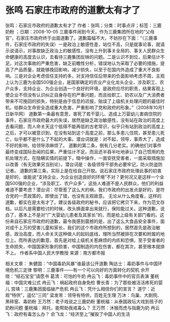 # 张鸣  石家庄市政府的道歉太有才了

张鸣：石家庄市政府的道歉太有才了
作者：张鸣；分类：时事点评；标签：三鹿奶粉 ；日期：2008-10-05
三鹿事件闹到今天，作为三鹿集团所在地的“父母官”，石家庄市政府终于出面道歉了。道歉篇幅不大，不妨抄在下面：“（三鹿事件，石家庄市政府的失误）一是政治上敏感性差，站位不高，只是就事论事，就请示说请示，对事故缺乏政治上的敏感性，没有上升到事关全局的、事关人民群众生命健康的高度去认识，去看待三鹿集团反映的问题。二是认识不到位，后果估计不足。对这次事故的严重危害，缺乏前瞻性分析，错误地认为采取了必要的措施，提高了产品质量，就能够挽回影响，减少损失，以至于在国内外造成了重大不良影响。三是对企业考虑信任支持的多，对支持信任后带来的负面影响考虑不周，主观上认为三鹿为全国500强企业，是国家确定的农业产业化龙头企业，涉及职工、农户众多，支持企业、为企业创造一个良好的环境，是政府应尽的职责，结果客观上使企业不但没有认识纠正自身存在的严重问题，而且给职工、奶农以及广大消费者带来不可挽回的损失，特别是由于信息的迟报，贻误了上级机关处理问题的最佳时机，给群众生命安全造成重大危害，严重影响了党和政府的形象。”（2008年10月1日新华网）
道歉第一条最有意思，害死了若干婴儿、造成上万婴幼儿害病住院的事件，石家庄市政府最大的失误，居然是缺乏政治敏感性，没有站在政治的高度上去看问题，而人命关天这个低得不能再低的古老常识，似乎只有站到政治的高度上之后，才可以被意识到，在没有站到这个高度之前，那么多患儿住院，甚至患儿死亡，似乎都不是什么了不起的大事。潜台词就是：对不起，领导，事弄大了，造成不好的影响，给领导添麻烦了。
道歉的第二条，倒有几分老实。的确他们对事件最终变成国际丑闻的后果，严重估计不足。而且还半吞半吐地承认了自己惯用的危机处理方式，在隐瞒实情的前提下，暗中操作，一面安抚受害者，一面采取措施加以改善（有无效果另当别论）。潜台词是：各级领导干部务必要牢记，防火防盗防记者。
道歉的第三条，实际上是在给自己开脱。说石家庄市政府处理此事的初衷是好的，谁能说“支持企业，为企业创造良好的环境”不对？更何况又是这样一个全国500强的企业，“涉及职工、农户众多”，这些人难道不是人民群众，他们的利益难道不要考虑？潜台词：尽管惹了这么大的祸，我们市政府的出发点是好的，是符合党的一贯政策的，即使出了错，也没有主观故意。
无论从什么角度看，这样的道歉，都实在是太有才了。建议各级政府的秘书，应该把它拷贝下来，作为范文存档，以后凡是需要检讨的时候，改头换面拿出来就行，保险能过关。这种道歉，说白了，基本上不是对“广大婴幼儿患者及其家长”的，而是给上级有关部门看的。这份来自石家庄市政府的道歉，最令我感到震撼的是，出了这么大食品安全事件，面对成千上万的受害儿童和家长，我们的这个市政府所想到的，居然首先是政治敏感，政治高度，而人命关天这种做人的起码底线，理所当然被排在次要和附属的地位上。而所表达的歉意，首先是对给上级机关惹麻烦的内疚和恐惧，至于受害者的生命损失，中国国家形象的损害，中国制造的内在伤害，都在其次，甚至根本就排不上。
作者系中国人民大学教授
来源：南方都市报

相关文章：
朱健国：“中国毒奶风暴”谁最该公开道歉
陶达士：毒奶事件与中国环境危机三定律
黎明：三鹿事件——有一个可以向好的方面转化的契机
佘开晓：“结石宝宝”请愿书
葛清：可怕的牛奶
冉云飞：毒奶事件中的官员表演
董桄福：中国灾难公式
冉云飞：祸起政府自身免检
曹长青：为了那些被活活疼死的婴儿
宫靖：三鹿集团面临破产危机
冉云飞：凭什么相信你们的宣言？
道宁：近观“特供”，遥忆“三同”
梁发芾：领导有特供，百姓无生理
万沐：鸟巢、大剧院、黑砖窑、毒奶粉
王万然：老子戏说之三鹿奶粉
董桄福：从泰国政坛大戏到孩子的奶粉问题
董桄福：拜托，能帮助我戒毒么？
王万然：沐猴而虎与指鹿为奶
冉云飞：政府有毒怎么办？
俞飞龙：“经济至上”摧毁了中国人的生活